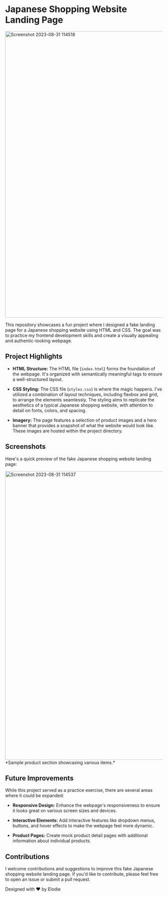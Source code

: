 # Japanese Shopping Website Landing Page
<img width="912" alt="Screenshot 2023-08-31 114518" src="https://github.com/elxdie/landing/assets/130688233/1c44c25a-5a85-4768-aac4-80a6eb8ebfa3">

This repository showcases a fun project where I designed a fake landing page for a Japanese shopping website using HTML and CSS. 
The goal was to practice my frontend development skills and create a visually appealing and authentic-looking webpage.

## Project Highlights

- **HTML Structure:** The HTML file (`index.html`) forms the foundation of the webpage. It's organized with semantically meaningful tags to ensure a well-structured layout.

- **CSS Styling:** The CSS file (`styles.css`) is where the magic happens. I've utilized a combination of layout techniques, including flexbox and grid, to arrange the elements seamlessly. The styling aims to replicate the aesthetics of a typical Japanese shopping website, with attention to detail on fonts, colors, and spacing.

- **Imagery:** The page features a selection of product images and a hero banner that provides a snapshot of what the website would look like. These images are hosted within the project directory.

## Screenshots

Here's a quick preview of the fake Japanese shopping website landing page:

<img width="919" alt="Screenshot 2023-08-31 114537" src="https://github.com/elxdie/landing/assets/130688233/d397b19e-a34c-46e7-91f4-ca7acb59c0ca">
*Sample product section showcasing various items.*


## Future Improvements

While this project served as a practice exercise, there are several areas where it could be expanded:

- **Responsive Design:** Enhance the webpage's responsiveness to ensure it looks great on various screen sizes and devices.

- **Interactive Elements:** Add interactive features like dropdown menus, buttons, and hover effects to make the webpage feel more dynamic.

- **Product Pages:** Create mock product detail pages with additional information about individual products.

## Contributions

  I welcome contributions and suggestions to improve this fake Japanese shopping website landing page.
  If you'd like to contribute, please feel free to open an issue or submit a pull request.

Designed with ❤️ by Elodie

